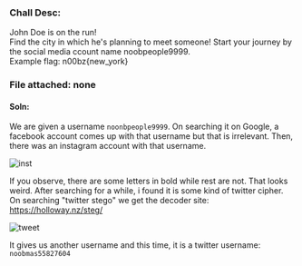 ### Chall Desc:
John Doe is on the run!   
Find the city in which he's planning to meet someone! Start your journey by the social media ccount name noobpeople9999.   
Example flag: n00bz{new_york}

### File attached: none

#### Soln:

We are given a username `noonbpeople9999`. On searching it on Google, a facebook account comes up with that username but that is irrelevant.
Then, there was an instagram account with that username.

![inst](https://user-images.githubusercontent.com/95117634/172290261-ecc2bd10-fb4a-48cc-adbd-ef34ab2435ae.png)

If you observe, there are some letters in bold while rest are not. That looks weird.
After searching for a while, i found it is some kind of twitter cipher. On searching "twitter stego" we get the decoder site:  
https://holloway.nz/steg/

![tweet](https://user-images.githubusercontent.com/95117634/172291067-8770dd18-7c19-4aa9-8f8c-88a1089d6f88.png)

It gives us another username and this time, it is a twitter username: `noobmas55827604`



